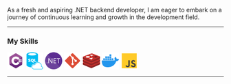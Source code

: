 
As a fresh and aspiring .NET backend developer, I am eager to embark on a journey of continuous learning and growth in the development field.




---
### My Skills

<img async src="./doc/icons/csharp.svg" alt="C#" height="40">
<img async src="./doc/icons/sql.svg" alt="SQL" height="40">
<img async src="./doc/icons/dotnet.svg" alt=".NET" height="40">
<img async src="./doc/icons/git.svg" alt="Git" height="40">
<img async src="./doc/icons/redis.svg" alt="Redis" height="40">
<img async src="./doc/icons/docker.svg" alt="Docker" height="40">
<img async src="./doc/icons/js.svg" alt="javascript" height="40">

---


